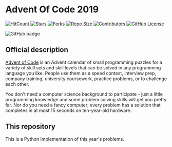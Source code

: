 # Advent Of Code 2019
[![HitCount](http://hits.dwyl.io/JnxF/advent-of-code-2019.svg)](http://hits.dwyl.io/JnxF/advent-of-code-2019)
[![Stars](https://img.shields.io/github/stars/JnxF/advent-of-code-2019.svg)](https://GitHub.com/JnxF/advent-of-code-2019/stargazers/)
[![Forks](https://img.shields.io/github/forks/JnxF/advent-of-code-2019.svg)](https://GitHub.com/JnxF/advent-of-code-2019/network/)
[![Repo Size](https://img.shields.io/github/repo-size/JnxF/advent-of-code-2019.svg)](https://github.com/JnxF/advent-of-code-2019)
[![Contributors](https://img.shields.io/github/contributors/JnxF/advent-of-code-2019.svg)](https://GitHub.com/JnxF/advent-of-code-2019/graphs/contributors/)
[![GitHub License](https://img.shields.io/github/license/JnxF/advent-of-code-2019.svg)](https://github.com/JnxF/advent-of-code-2019/blob/master/LICENSE)

![GitHub badge](https://github.com/JnxF/advent-of-code-2019/workflows/Advent%20of%20Code%202019/badge.svg)
## Official description

<a href="https://adventofcode.com/2019">Advent of Code</a> is an Advent calendar of small programming puzzles for a variety of skill sets and skill levels that can be solved in any programming language you like. People use them as a speed contest, interview prep, company training, university coursework, practice problems, or to challenge each other.

You don't need a computer science background to participate - just a little programming knowledge and some problem solving skills will get you pretty far. Nor do you need a fancy computer; every problem has a solution that completes in at most 15 seconds on ten-year-old hardware.

## This repository

This is a Python implementation of this year's problems.
